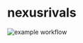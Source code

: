 # nexusrivals

![example workflow](https://github.com/friwid/nexusrivals/actions/workflows/deploy-to-server.yml/badge.svg)
